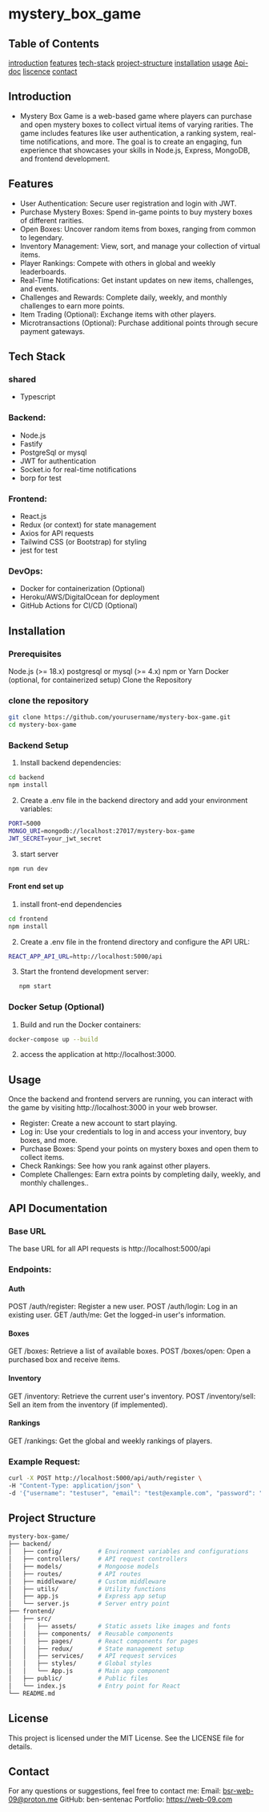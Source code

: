 # mystery_box_game
## Table of Contents
[introduction](#introduction)
[features](#features)
[tech-stack](#tech-stack)
[project-structure](#project-structure)
[installation](#installation)
[usage](#usage)
[Api-doc](#api-documentation)
[liscence](#license)
[contact](#contact)

## Introduction
- Mystery Box Game is a web-based game where players can purchase and open mystery boxes to collect virtual items of varying rarities. The game includes features like user authentication, a ranking system, real-time notifications, and more. The goal is to create an engaging, fun experience that showcases your skills in Node.js, Express, MongoDB, and frontend development.

## Features
- User Authentication: Secure user registration and login with JWT.
- Purchase Mystery Boxes: Spend in-game points to buy mystery boxes of different rarities.
- Open Boxes: Uncover random items from boxes, ranging from common to legendary.
- Inventory Management: View, sort, and manage your collection of virtual items.
- Player Rankings: Compete with others in global and weekly leaderboards.
- Real-Time Notifications: Get instant updates on new items, challenges, and events.
- Challenges and Rewards: Complete daily, weekly, and monthly challenges to earn more points.
- Item Trading (Optional): Exchange items with other players.
- Microtransactions (Optional): Purchase additional points through secure payment gateways.

## Tech Stack 
### shared 
- Typescript
### Backend:
- Node.js
- Fastify
- PostgreSql or mysql
- JWT for authentication
- Socket.io for real-time notifications
- borp for test
### Frontend:
- React.js
- Redux (or context) for state management
- Axios for API requests
- Tailwind CSS (or Bootstrap) for styling
- jest for test
### DevOps:
- Docker for containerization (Optional)
- Heroku/AWS/DigitalOcean for deployment
- GitHub Actions for CI/CD (Optional)

## Installation
### Prerequisites
Node.js (>= 18.x)
postgresql or mysql (>= 4.x)
npm or Yarn
Docker (optional, for containerized setup)
Clone the Repository
### clone the repository
```sh 
git clone https://github.com/yourusername/mystery-box-game.git
cd mystery-box-game
```
### Backend Setup
1) Install backend dependencies:
```sh
cd backend
npm install
```
2) Create a .env file in the backend directory and add your environment variables:
```sh
PORT=5000
MONGO_URI=mongodb://localhost:27017/mystery-box-game
JWT_SECRET=your_jwt_secret
```
3) start server
```
npm run dev

```
#### Front end set up
1) install front-end dependencies 
```sh
cd frontend
npm install

```
2) Create a .env file in the frontend directory and configure the API URL:
```sh
REACT_APP_API_URL=http://localhost:5000/api
```
3) Start the frontend development server:
```sh
   npm start
```
### Docker Setup (Optional)
1) Build and run the Docker containers:
```sh
docker-compose up --build
```
2) access the application at http://localhost:3000.

## Usage
Once the backend and frontend servers are running, you can interact with the game by visiting http://localhost:3000 in your web browser.

- Register: Create a new account to start playing.
- Log in: Use your credentials to log in and access your inventory, buy boxes, and more.
- Purchase Boxes: Spend your points on mystery boxes and open them to collect items.
- Check Rankings: See how you rank against other players.
- Complete Challenges: Earn extra points by completing daily, weekly, and monthly challenges.. 

## API Documentation
### Base URL
The base URL for all API requests is http://localhost:5000/api
### Endpoints:
#### Auth
POST /auth/register: Register a new user.
POST /auth/login: Log in an existing user.
GET /auth/me: Get the logged-in user's information.
#### Boxes
GET /boxes: Retrieve a list of available boxes.
POST /boxes/open: Open a purchased box and receive items.
#### Inventory
GET /inventory: Retrieve the current user's inventory.
POST /inventory/sell: Sell an item from the inventory (if implemented).
#### Rankings
GET /rankings: Get the global and weekly rankings of players.
### Example Request:
```sh
curl -X POST http://localhost:5000/api/auth/register \
-H "Content-Type: application/json" \
-d '{"username": "testuser", "email": "test@example.com", "password": "password123"}'
```
## Project Structure 
```bash
mystery-box-game/
├── backend/
│   ├── config/          # Environment variables and configurations
│   ├── controllers/     # API request controllers
│   ├── models/          # Mongoose models
│   ├── routes/          # API routes
│   ├── middleware/      # Custom middleware
│   ├── utils/           # Utility functions
│   ├── app.js           # Express app setup
│   └── server.js        # Server entry point
├── frontend/
│   ├── src/
│   │   ├── assets/      # Static assets like images and fonts
│   │   ├── components/  # Reusable components
│   │   ├── pages/       # React components for pages
│   │   ├── redux/       # State management setup
│   │   ├── services/    # API request services
│   │   ├── styles/      # Global styles
│   │   └── App.js       # Main app component
│   ├── public/          # Public files
│   └── index.js         # Entry point for React
└── README.md
```


## License
This project is licensed under the MIT License. See the LICENSE file for details.
## Contact
For any questions or suggestions, feel free to contact me:
Email: bsr-web-09@proton.me
GitHub: ben-sentenac
Portfolio: https://web-09.com
